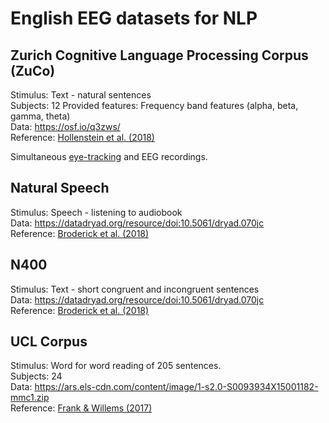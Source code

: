 # English EEG datasets for NLP

## Zurich Cognitive Language Processing Corpus (ZuCo)

Stimulus: Text - natural sentences  
Subjects: 12
Provided features: Frequency band features (alpha, beta, gamma, theta)  
Data: https://osf.io/q3zws/  
Reference: [Hollenstein et al. (2018)](https://www.nature.com/articles/sdata2018291)

Simultaneous [eye-tracking](https://github.com/norahollenstein/cognitiveNLP-dataCollection/tree/master/eye-tracking/english#zuco) and EEG recordings.

## Natural Speech

Stimulus: Speech - listening to audiobook  
Data: https://datadryad.org/resource/doi:10.5061/dryad.070jc  
Reference: [Broderick et al. (2018)](https://www.sciencedirect.com/science/article/pii/S0960982218301465)

## N400

Stimulus: Text - short congruent and incongruent sentences  
Data: https://datadryad.org/resource/doi:10.5061/dryad.070jc  
Reference: [Broderick et al. (2018)](https://www.sciencedirect.com/science/article/pii/S0960982218301465)

## UCL Corpus

Stimulus: Word for word reading of 205 sentences.  
Subjects: 24  
Data: https://ars.els-cdn.com/content/image/1-s2.0-S0093934X15001182-mmc1.zip  
Reference: [Frank & Willems (2017)](https://www.tandfonline.com/doi/full/10.1080/23273798.2017.1323109)
